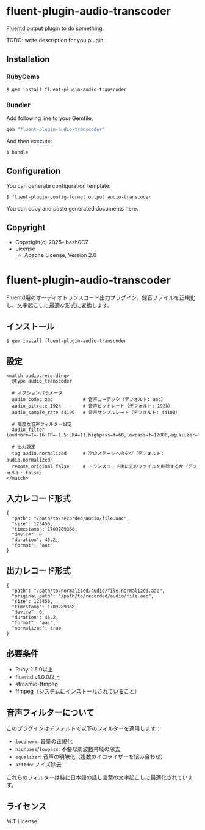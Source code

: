 # fluent-plugin-audio-transcoder

[Fluentd](https://fluentd.org/) output plugin to do something.

TODO: write description for you plugin.

## Installation

### RubyGems

```
$ gem install fluent-plugin-audio-transcoder
```

### Bundler

Add following line to your Gemfile:

```ruby
gem "fluent-plugin-audio-transcoder"
```

And then execute:

```
$ bundle
```

## Configuration

You can generate configuration template:

```
$ fluent-plugin-config-format output audio-transcoder
```

You can copy and paste generated documents here.

## Copyright

* Copyright(c) 2025- bash0C7
* License
  * Apache License, Version 2.0

# fluent-plugin-audio-transcoder

Fluentd用のオーディオトランスコード出力プラグイン。録音ファイルを正規化し、文字起こしに最適な形式に変換します。

## インストール

```
$ gem install fluent-plugin-audio-transcoder
```

## 設定

```
<match audio.recording>
  @type audio_transcoder
  
  # オプションパラメータ
  audio_codec aac           # 音声コーデック（デフォルト: aac）
  audio_bitrate 192k        # 音声ビットレート（デフォルト: 192k）
  audio_sample_rate 44100   # 音声サンプルレート（デフォルト: 44100）
  
  # 高度な音声フィルター設定
  audio_filter loudnorm=I=-16:TP=-1.5:LRA=11,highpass=f=60,lowpass=f=12000,equalizer=f=150:width_type=h:width=100:g=-8,equalizer=f=300:width_type=h:width=100:g=2,equalizer=f=1200:width_type=h:width=600:g=3,equalizer=f=2500:width_type=h:width=1000:g=2,equalizer=f=5000:width_type=h:width=1000:g=1,afftdn=nf=-20:nr=0.5
  
  # 出力設定
  tag audio.normalized      # 次のステージへのタグ（デフォルト: audio.normalized）
  remove_original false     # トランスコード後に元のファイルを削除するか（デフォルト: false）
</match>
```

## 入力レコード形式

```
{
  "path": "/path/to/recorded/audio/file.aac",
  "size": 123456,
  "timestamp": 1709289368,
  "device": 0,
  "duration": 45.2,
  "format": "aac"
}
```

## 出力レコード形式

```
{
  "path": "/path/to/normalized/audio/file.normalized.aac",
  "original_path": "/path/to/recorded/audio/file.aac",
  "size": 123456,
  "timestamp": 1709289368,
  "device": 0,
  "duration": 45.2,
  "format": "aac",
  "normalized": true
}
```

## 必要条件

- Ruby 2.5.0以上
- fluentd v1.0.0以上
- streamio-ffmpeg
- ffmpeg（システムにインストールされていること）

## 音声フィルターについて

このプラグインはデフォルトで以下のフィルターを適用します：

- `loudnorm`: 音量の正規化
- `highpass`/`lowpass`: 不要な周波数帯域の除去
- `equalizer`: 音声の明瞭化（複数のイコライザーを組み合わせ）
- `afftdn`: ノイズ除去

これらのフィルターは特に日本語の話し言葉の文字起こしに最適化されています。

## ライセンス

MIT License